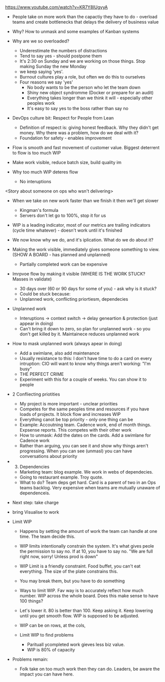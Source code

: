 https://www.youtube.com/watch?v=KR7Y8IUgyyA

* People take on more work than the capactiy they have to do - overload teams and create bottlenecks that delays the delivery of business value

* Why? How to unmask and some examples of Kanban systems

* Why are we so overloaded?
  * Underestimate the numbers of distractions
  * Tend to say yes - should postpone them
  * It's 2:30 on Sunday and we are working on those things. Stop making Sunday the new Monday
  * we keep saying 'yes'.
  * Burnout cultures play a role, but often we do this to ourselves
  * Four reasons we say 'yes'
    * No body wants to be the person who let the team down
    * Shiny new object syndromme (Docker or prepare for an audit)
    * Everything takes longer than we think it will - especially other peoples work
    * It's easy to say yes to the boss rather than say no

* DevOps culture bit: Respect for People from Lean
  * Definition of respect is: giving honest feedback. Why they didn't get money. Why there was a problem, how do we deal with it?
  * Foundation for safety - enables improvement

* Flow is smooth and fast movement of customer value. Biggest deterrent to flow is too much WIP
 * Make work visible, reduce batch size, build quality im

* Why too much WIP deteres flow
  * No interuptions

<Story about someone on ops who wsn't delivering>

* When we take on new work faster than we finish it then we'll get slower
  * Kingman's formula
  * Servers don't let go to 100%, stop it for us 

* WIP is a leading indicator, most of our metrics are trailing indicators (cycle time whatever) - doesn't work until it's finished
* We now know why we do, and it's iplication. What do we do about it?

* Making the work visible, immediately gives someone something to view. (SHOW A BOARD - has planned and unplanned)
  * Partially completed work can be expensive
 
* Imrpvoe flow by making it visible (WHERE IS THE WORK STUCK? Masses in validate)
  * 30 days over (60 or 90 days for some of you) - ask why is it stuck?
  * Could be stuck because:
   * Unplanned work, conflicting priortiesm, dependecies

* Unplanned work
  * Interuptions -> context switch -> delay geneartion & protection (just appear in doing)
  * Can't bring it down to zero, so plan for unplanned work - so you don't get killed by it. Maintainece reduces unplanned work 

* How to mask unplanned work (always apear in doing)
  * Add a swimlane, also add maintenance 
  * Usually resistance to this: I don't have time to do a card on every intruption: CIO will want to know why things aren't working: "I'm busy"
  * THE PERFECT CRIME
  * Experiment with this for a couple of weeks. You can show it to people 

* 2 Confliecting priotities
  * My project is more important - unclear priorities
  * Competes for the same peoples time and resources if you have loads of projects. It block flow and increases WIP 
  * Everything canot be top priority - only one thing can be 
  * Example: Accoutning team. Cadence work, end of month things. Expsense reports. This competes with their other work 
  * How to unmask: Add the dates on the cards. Add a swimlane for Cadence work
  * Rather than arguing, you can see it and show why things aren't progressing. When you can see (unmasl) you can have conversations about priority

* 3. Dependencies
   * Marketing team: blog example. We work in webs of dependecies.
   * Going to restaurant example. Troy quote.
   * What to do? Team deps get hard. Card is a parent of two in an Ops teams backlog. Very expensive when teams are mutually unaware of dependenceis.
   
 * Next step: take charge
  * bring Visualise  to work
  * Limit WIP
    * Happens by setting the amount of work the team can handle at one time. The team decide this.
    * WIP limits intentionally constrain the system. It's what gives peole the permission to say no. If at 10, you have to say no. "We are full right now, sorry! Unless prod is down" 
    * WIP Limit is a friendly constraint. Food buffet, you can't eat everything. The size of the plate constrains this.
    * You may break them, but you have to do something

    * Ways to limit WIP. Fav way is to accurately reflect how much number. WIP across the whole board. Does this make sense to have 100 things?
    * Let's lower it. 80 is better than 100. Keep asking it. Keep lowering until you get smooth flow. WIP is supposed to be adjusted.
    * WIP can be on rows, at the cols,
    * Limit WIP to find problems
      * Parituall ycompleted work gieves less biz value. 
      * WIP is 80% of capacity
    
 * Problems remain: 
   * Folk take on too much work then they can do. Leaders, be aware the impact you can have here.


